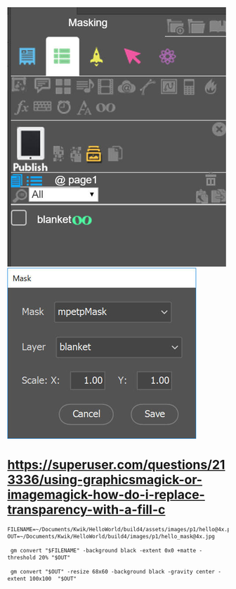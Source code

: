 <img src="./img/mask/mask01.jpg">

<img src="./img/mask/mask02.jpg">

# https://superuser.com/questions/213336/using-graphicsmagick-or-imagemagick-how-do-i-replace-transparency-with-a-fill-c

```
FILENAME=~/Documents/Kwik/HelloWorld/build4/assets/images/p1/hello@4x.png
OUT=~/Documents/Kwik/HelloWorld/build4/images/p1/hello_mask@4x.jpg

 gm convert "$FILENAME" -background black -extent 0x0 +matte -threshold 20% "$OUT"

 gm convert "$OUT" -resize 68x60 -background black -gravity center -extent 100x100  "$OUT"
```

